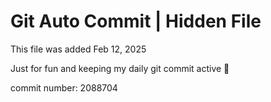 # Git Auto Commit | Hidden File

This file was added Feb 12, 2025

Just for fun and keeping my daily git commit active 🤪

commit number: 2088704
